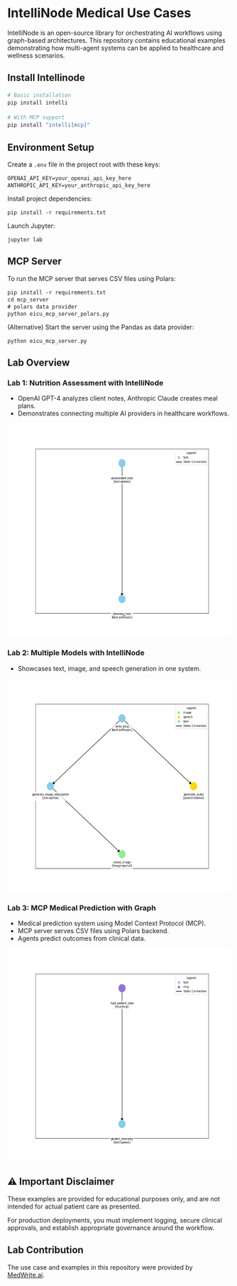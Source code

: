 # IntelliNode Medical Use Cases


IntelliNode is an open-source library for orchestrating AI workflows using graph-based architectures. This repository contains educational examples demonstrating how multi-agent systems can be applied to healthcare and wellness scenarios.


## Install Intellinode

```bash
# Basic installation
pip install intelli

# With MCP support
pip install "intelli[mcp]"
```

## Environment Setup

Create a `.env` file in the project root with these keys:

```
OPENAI_API_KEY=your_openai_api_key_here
ANTHROPIC_API_KEY=your_anthropic_api_key_here
```

Install project dependencies:
```
pip install -r requirements.txt
```

Launch Jupyter:
```
jupyter lab
```


## MCP Server
To run the MCP server that serves CSV files using Polars:
```shell
pip install -r requirements.txt
cd mcp_server
# polars data provider
python eicu_mcp_server_polars.py
```

(Alternative) Start the server using the Pandas as data provider:
```shell
python eicu_mcp_server.py
```

## Lab Overview

### Lab 1: Nutrition Assessment with IntelliNode
- OpenAI GPT-4 analyzes client notes, Anthropic Claude creates meal plans.
- Demonstrates connecting multiple AI providers in healthcare workflows.

<img src="output/nutrition_flow.png" alt="Nutrition Assessment Flow" height="480">

### Lab 2: Multiple Models with IntelliNode  
- Showcases text, image, and speech generation in one system.

<img src="output/multi_model_flow.png" alt="Multiple Models Flow" height="480">

### Lab 3: MCP Medical Prediction with Graph
- Medical prediction system using Model Context Protocol (MCP).
- MCP server serves CSV files using Polars backend.
- Agents predict outcomes from clinical data.

<img src="output/mcp_medical_flow.png" alt="MCP Medical Prediction Flow" height="480">

## ⚠️ Important Disclaimer

These examples are provided for educational purposes only, and are not intended for actual patient care as presented.

For production deployments, you must implement logging, secure clinical approvals, and establish appropriate governance around the workflow.


## Lab Contribution
The use case and examples in this repository were provided by [MedWrite.ai](https://medwrite.ai/).

